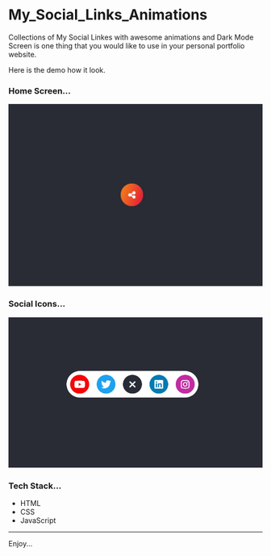 # My_Social_Links_Animations


Collections of My Social Linkes with awesome animations and Dark Mode Screen is one thing that you would like to use in your personal portfolio website.

Here is the demo how it look.

### Home Screen...
![Home Screen](https://github.com/Saksham093/My_Social_Links_Animations/blob/master/sample_images/home_screen.jpg)

### Social Icons...
![Socail Icons](https://github.com/Saksham093/My_Social_Links_Animations/blob/master/sample_images/icons_click.jpg)


### Tech Stack...
* HTML
* CSS
* JavaScript


----
Enjoy...
